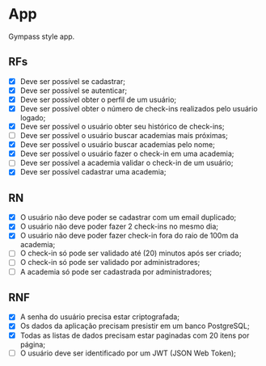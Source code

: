 # App

Gympass style app.

## RFs

- [x] Deve ser possível se cadastrar;
- [x] Deve ser possível se autenticar;
- [x] Deve ser possível obter o perfil de um usuário;
- [x] Deve ser possível obter o número de check-ins realizados pelo usuário logado;
- [x] Deve ser possível o usuário obter seu histórico de check-ins;
- [ ] Deve ser possível o usuário buscar academias mais próximas;
- [x] Deve ser possível o usuário buscar academias pelo nome;
- [x] Deve ser possível o usuário fazer o check-in em uma academia;
- [ ] Deve ser possível a academia validar o check-in de um usuário;
- [x] Deve ser possível cadastrar uma academia; 

## RN

- [x] O usuário não deve poder se cadastrar com um email duplicado;
- [x] O usuário não deve poder fazer 2 check-ins no mesmo dia;
- [x] O usuário não deve poder fazer check-in fora do raio de 100m da academia;
- [ ] O check-in só pode ser validado até (20) minutos após ser criado;
- [ ] O check-in só pode ser validado por administradores;
- [ ] A academia só pode ser cadastrada por administradores;

## RNF

- [x] A senha do usuário precisa estar criptografada;
- [x] Os dados da aplicação precisam presistir em um banco PostgreSQL;
- [x] Todas as listas de dados precisam estar paginadas com 20 itens por página;
- [ ] O usuário deve ser identificado por um JWT (JSON Web Token);
